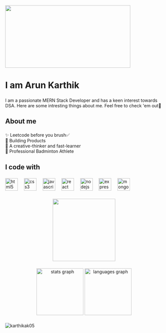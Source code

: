 ###
<img  width="400" height="200" src="https://camo.githubusercontent.com/015eeebaea86631417c402e7cad0bbfee80ba1e22e63f685481273cefd5c5bbd/68747470733a2f2f7265732e636c6f7564696e6172792e636f6d2f70726163746963616c6465762f696d6167652f66657463682f732d2d734e586a7a6336502d2d2f635f6c696d6974253243665f6175746f253243666c5f70726f6772657373697665253243715f3636253243775f3838302f68747470733a2f2f6d65646961312e74656e6f722e636f6d2f696d616765732f30633334323732393039656532613464623536303661303134303832333132622f74656e6f722e6769662533466974656d69642533443135383238373532">

###
<h1 align="left">I am Arun Karthik</h1>

###

<p align="left">I am a passionate MERN Stack Developer and has a keen interest towards DSA. Here are some intresting things about me. Feel free to check 'em out🤗</p>

###

<h2 align="left">About me</h2>

###

<p align="left">✨ Leetcode before you brush✅<br>🚀 Building Products<br>🎯 A creative-thinker and fast-learner<br>💪 Professional Badminton Athlete</p>

###

<h2 align="left">I code with</h2>

###

<div align="left">
  <img src="https://cdn.jsdelivr.net/gh/devicons/devicon/icons/html5/html5-original.svg" height="40" alt="html5 logo"  />
  <img width="12" />
  <img src="https://cdn.jsdelivr.net/gh/devicons/devicon/icons/css3/css3-original.svg" height="40" alt="css3 logo"  />
  <img width="12" />
  <img src="https://cdn.jsdelivr.net/gh/devicons/devicon/icons/javascript/javascript-original.svg" height="40" alt="javascript logo"  />
  <img width="12" />
  <img src="https://cdn.jsdelivr.net/gh/devicons/devicon/icons/react/react-original.svg" height="40" alt="react logo"  />
  <img width="12" />
  <img src="https://cdn.jsdelivr.net/gh/devicons/devicon/icons/nodejs/nodejs-original.svg" height="40" alt="nodejs logo"  />
  <img width="12" />
  <img src="https://cdn.jsdelivr.net/gh/devicons/devicon/icons/express/express-original.svg" height="40" alt="express logo"  />
  <img width="12" />
  <img src="https://cdn.jsdelivr.net/gh/devicons/devicon/icons/mongodb/mongodb-original.svg" height="40" alt="mongodb logo"  />
</div>

###

<div align="center">
  <img height="200" src="https://devtechnosys.com/insights/wp-content/uploads/2023/01/MERN-Stack.gif"  />
</div>

###

<div align="center">
  <img src="https://github-readme-stats.vercel.app/api?username=karthikak05&hide_title=false&hide_rank=false&show_icons=true&include_all_commits=true&count_private=true&disable_animations=false&theme=dracula&locale=en&hide_border=false&order=1" height="150" alt="stats graph"  />
  <img src="https://github-readme-stats.vercel.app/api/top-langs?username=karthikak05&locale=en&hide_title=false&layout=compact&card_width=320&langs_count=5&theme=dracula&hide_border=false&order=2" height="150" alt="languages graph"  />
</div>

###

<p><img align="center" src="https://github-readme-streak-stats.herokuapp.com/?user=karthikak05&" alt="karthikak05" /></p>

